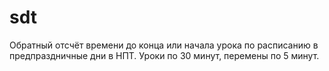 # sdt
Обратный отсчёт времени до конца или начала урока по расписанию в предпраздничные дни в НПТ. Уроки по 30 минут, перемены по 5 минут.
